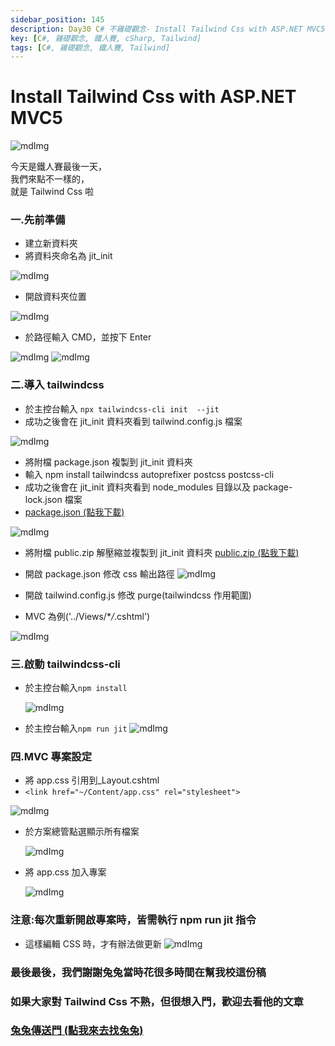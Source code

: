 ```yaml
---
sidebar_position: 145
description: Day30 C# 不雞礎觀念- Install Tailwind Css with ASP.NET MVC5
key: [C#, 雞礎觀念, 鐵人賽, cSharp, Tailwind]
tags: [C#, 雞礎觀念, 鐵人賽, Tailwind]
---
```


# Install Tailwind Css with ASP.NET MVC5

![mdImg](https://ithelp.ithome.com.tw/upload/images/20210930/20097001lFLnXlnoY5.png)

今天是鐵人賽最後一天，<br/>
我們來點不一樣的，<br/>
就是 Tailwind Css 啦

### 一.先前準備

- 建立新資料夾
- 將資料夾命名為 jit_init

![mdImg](https://ithelp.ithome.com.tw/upload/images/20210930/20097001JrGFEfSvst.png)

- 開啟資料夾位置

![mdImg](https://ithelp.ithome.com.tw/upload/images/20210930/20097001r3Xktr4LA5.png)

- 於路徑輸入 CMD，並按下 Enter

![mdImg](https://ithelp.ithome.com.tw/upload/images/20210930/2009700104BcIsTBVZ.png)
![mdImg](https://ithelp.ithome.com.tw/upload/images/20210930/20097001XsVYxPv2oh.png)

### 二.導入 tailwindcss

- 於主控台輸入 `npx tailwindcss-cli init  --jit`
- 成功之後會在 jit_init 資料夾看到 tailwind.config.js 檔案

![mdImg](https://ithelp.ithome.com.tw/upload/images/20210930/20097001zSFbq0QFnZ.png)

- 將附檔 package.json 複製到 jit_init 資料夾
- 輸入 npm install tailwindcss autoprefixer postcss postcss-cli
- 成功之後會在 jit_init 資料夾看到 node_modules 目錄以及 package-lock.json 檔案
- [package.json (點我下載)](https://drive.google.com/file/d/11oIvQ_kwFEmAh6a5j2fphomlnFCexQQM/view)

![mdImg](https://ithelp.ithome.com.tw/upload/images/20210930/20097001MPLJKiuB44.png)

- 將附檔 public.zip 解壓縮並複製到 jit_init 資料夾
  [public.zip (點我下載)](https://drive.google.com/file/d/1xuWGX7GPtmgpxQoAqTe8P89h1i6OHcWC/view)

- 開啟 package.json 修改 css 輸出路徑
  ![mdImg](https://ithelp.ithome.com.tw/upload/images/20210930/20097001LHLvJCIQQS.png)

- 開啟 tailwind.config.js 修改 purge(tailwindcss 作用範圍)
- MVC 為例('../Views/\*_/_.cshtml')

![mdImg](https://ithelp.ithome.com.tw/upload/images/20210930/20097001UnxZwZL42u.png)

### 三.啟動 tailwindcss-cli

- 於主控台輸入`npm install`

  ![mdImg](https://ithelp.ithome.com.tw/upload/images/20210930/20097001SgxAYmyaXy.png)

- 於主控台輸入`npm run jit`
  ![mdImg](https://ithelp.ithome.com.tw/upload/images/20210930/20097001UbwmaSsmwc.png)

### 四.MVC 專案設定

- 將 app.css 引用到\_Layout.cshtml
- `<link href="~/Content/app.css" rel="stylesheet">`

![mdImg](https://ithelp.ithome.com.tw/upload/images/20210930/20097001HauTkJGUnc.png)

- 於方案總管點選顯示所有檔案
  
  ![mdImg](https://ithelp.ithome.com.tw/upload/images/20210930/20097001qtVFJpUf9f.png)

- 將 app.css 加入專案
  
  ![mdImg](https://ithelp.ithome.com.tw/upload/images/20210930/200970014FtnA0pZSm.png)

### 注意:每次重新開啟專案時，皆需執行 npm run jit 指令

- 這樣編輯 CSS 時，才有辦法做更新
  ![mdImg](https://ithelp.ithome.com.tw/upload/images/20210930/20097001umMArZ9DoB.png)

### 最後最後，我們謝謝兔兔當時花很多時間在幫我校這份稿

### 如果大家對 Tailwind Css 不熟，但很想入門，歡迎去看他的文章

### [兔兔傳送門 (點我來去找兔兔)](https://ithelp.ithome.com.tw/users/20138853/ironman/3928)
